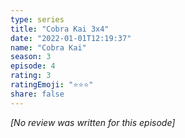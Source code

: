 ```yaml
---
type: series
title: "Cobra Kai 3x4"
date: "2022-01-01T12:19:37"
name: "Cobra Kai"
season: 3
episode: 4
rating: 3
ratingEmoji: "⭐️⭐️⭐️"
share: false
---
```


_[No review was written for this episode]_
